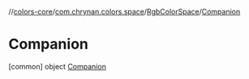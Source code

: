 //[colors-core](../../../../index.md)/[com.chrynan.colors.space](../../index.md)/[RgbColorSpace](../index.md)/[Companion](index.md)



# Companion  
 [common] object [Companion](index.md)   

